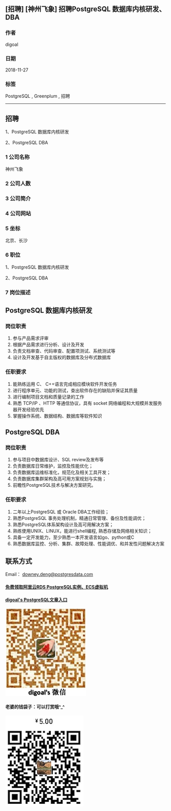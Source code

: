 ## [招聘] [神州飞象] 招聘PostgreSQL 数据库内核研发、DBA     
               
### 作者               
digoal              
              
### 日期              
2018-11-27              
              
### 标签              
PostgreSQL , Greenplum , 招聘            
              
----              
              
## 招聘              
1、PostgreSQL 数据库内核研发    

2、PostgreSQL DBA 
               
### 1 公司名称            
神州飞象 
    
### 2 公司人数            
            
### 3 公司简介            
    
### 4 公司网站   

            
### 5 坐标              
北京、长沙     
              
### 6 职位              
1、PostgreSQL 数据库内核研发    

2、PostgreSQL DBA
              
### 7 岗位描述         
      
## PostgreSQL 数据库内核研发 

### 岗位职责

1. 参与产品需求评审
2. 根据产品需求进行分析、设计及开发
3. 负责文档审查、代码审查、配置项测试、系统测试等
4. 设计及开发基于自主版权的数据库及分布式数据库

### 任职要求

1. 能熟练运用 C、 C++语言完成相应模块软件开发任务
2. 进行程序单元、功能的测试，查出软件存在的缺陷并保证其质量
3. 进行编制项目文档和质量记录的工作 
4. 熟悉 TCP/IP 、HTTP 等通信协议，具有 socket 网络编程和大规模并发服务器开发经验优先
5. 掌握操作系统、数据结构、数据库等软件知识


## PostgreSQL DBA

### 岗位职责

1. 参与项目中数据库设计、SQL review及发布等
2. 负责数据库日常维护，监控及性能优化；
3. 负责数据库运维标准化，规范化及相关工具开发；
4. 负责数据库集群架构及高可用方案规划与实施；
5. 前瞻性PostgreSQL技术与解决方案研究。

### 任职要求

1. 二年以上PostgreSQL 或 Oracle DBA工作经验；
2. 熟悉PostgreSQL 事务处理机制，精通日常管理、备份及性能调优；
3. 熟悉PostgreSQL体系架构设计及高可用解决方案；
4. 熟练使用UNIX、LINUX，能进行shell编程, 熟悉存储及网络相关知识；
5. 具备一定开发能力，至少熟悉一本开发语言如go、python或C
5. 熟悉数据库监控、分析、集群、故障处理、性能调优、和并发性问题解决方案

## 联系方式
Email： downey.deng@postgresdata.com
  
  
  
  
  
  
  
  
  
  
#### [免费领取阿里云RDS PostgreSQL实例、ECS虚拟机](https://free.aliyun.com/ "57258f76c37864c6e6d23383d05714ea")
  
  
#### [digoal's PostgreSQL文章入口](https://github.com/digoal/blog/blob/master/README.md "22709685feb7cab07d30f30387f0a9ae")
  
  
![digoal's weixin](../pic/digoal_weixin.jpg "f7ad92eeba24523fd47a6e1a0e691b59")
  
  
#### 老婆的钱袋子：可以打赏哦^_^  
![wife's weixin ds](../pic/wife_weixin_ds.jpg "acd5cce1a143ef1d6931b1956457bc9f")
  
